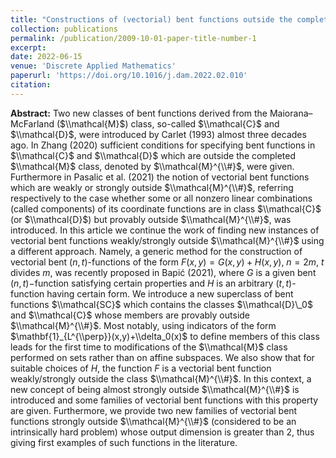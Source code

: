```yaml
---
title: "Constructions of (vectorial) bent functions outside the completed Maiorana–McFarland class"
collection: publications
permalink: /publication/2009-10-01-paper-title-number-1
excerpt: 
date: 2022-06-15
venue: 'Discrete Applied Mathematics'
paperurl: 'https://doi.org/10.1016/j.dam.2022.02.010'
citation: 
---
```


**Abstract:** Two new classes of bent functions derived from the Maiorana–McFarland ($\\mathcal{M}$) class, so-called $\\mathcal{C}$ and $\\mathcal{D}$, were introduced by Carlet (1993) almost three decades ago. In Zhang (2020) sufficient conditions for specifying bent functions in $\\mathcal{C}$ and $\\mathcal{D}$ which are outside the completed $\\mathcal{M}$ class, denoted by $\\mathcal{M}^{\\#}$, were given. Furthermore in Pasalic et al. (2021) the notion of vectorial bent functions which are weakly or strongly outside $\\mathcal{M}^{\\#}$, referring respectively to the case whether some or all nonzero linear combinations (called components) of its coordinate functions are in class $\\mathcal{C}$ (or $\\mathcal{D}$) but provably outside $\\mathcal{M}^{\\#}$, was introduced. In this article we continue the work of finding new instances of vectorial bent functions weakly/strongly outside $\\mathcal{M}^{\\#}$ using a different approach. Namely, a generic method for the construction of vectorial bent $(n,t)$-functions of the form $F(x,y)=G(x,y)+H(x,y)$, $n=2m$, $t$ divides $m$, was recently proposed in Bapić (2021), where $G$ is a given bent $(n,t)-$function satisfying certain properties and $H$ is an arbitrary $(t,t)$-function having certain form. We introduce a new superclass of bent functions $\\mathcal{SC}$ which contains the classes $\\mathcal{D}\_0$ and $\\mathcal{C}$ whose members are provably outside $\\mathcal{M}^{\\#}$. Most notably, using indicators of the form $\mathbf{1}_{L^{\\perp}}(x,y)+\\delta_0(x)$ to define members of this class leads for the first time to modifications of the $\\mathcal{M}$ class performed on sets rather than on affine subspaces. We also show that for suitable choices of $H$, the function $F$ is a vectorial bent function weakly/strongly outside the class $\\mathcal{M}^{\\#}$. In this context, a new concept of being almost strongly outside $\\mathcal{M}^{\\#}$ is introduced and some families of vectorial bent functions with this property are given. Furthermore, we provide two new families of vectorial bent functions strongly outside $\\mathcal{M}^{\\#}$ (considered to be an intrinsically hard problem) whose output dimension is greater than $2$, thus giving first examples of such functions in the literature.
